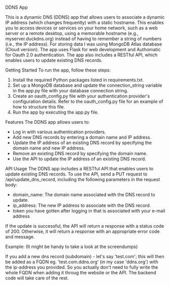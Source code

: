 DDNS App

This is a dynamic DNS (DDNS) app that allows users to associate a dynamic IP address (which changes frequently) with a static hostname. This enables you to access devices or services on your home network, such as a web server or a remote desktop, using a memorable hostname (e.g., myserver.duckdns.org) instead of having to remember a string of numbers (i.e., the IP address). For storing data I was using MongoDB Atlas database (Cloud version). The app uses Flask for web development and Authomatic for Oauth 2.0 authentication. The app also includes a RESTful API, which enables users to update existing DNS records.

Getting Started
To run the app, follow these steps:

1. Install the required Python packages listed in requirements.txt.
2. Set up a MongoDB database and update the connection_string variable in the app.py file with your database connection string.
3. Create an oauth_config.py file with your authentication provider's configuration details. Refer to the oauth_config.py file for an example of how to structure this file.
4. Run the app by executing the app.py file.

Features
The DDNS app allows users to:

- Log in with various authentication providers.
- Add new DNS records by entering a domain name and IP address.
- Update the IP address of an existing DNS record by specifying the domain name and new IP address.
- Remove an existing DNS record by specifying the domain name.
- Use the API to update the IP address of an existing DNS record.

API Usage
The DDNS app includes a RESTful API that enables users to update existing DNS records. To use the API, send a PUT request to /api/update_dns_record, including the following parameters in the request body:

- domain_name: The domain name associated with the DNS record to update.
- ip_address: The new IP address to associate with the DNS record.
- token you have gotten after logging in that is associated with your e-mail address

If the update is successful, the API will return a response with a status code of 200. Otherwise, it will return a response with an appropriate error code and message.


Example: (It might be handy to take a look at the screendumps)

If you add a new dns record (subdomain) - let's say 'test.com'; this will then be added as a FQDN eg. 'test.com.ddns.org' (in my case 'ddns.org') with the ip-address you provided. 
So you actually don't need to fully write the whole FQDN when adding it throug the website or the API. The backend code will take care of the rest.

